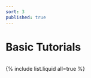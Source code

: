 ```yaml
---
sort: 3
published: true
---
```


# Basic Tutorials

```note

```
{% include list.liquid all=true %}
